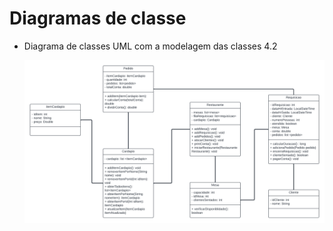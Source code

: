 # Diagramas de classe


* Diagrama de classes UML com a modelagem das classes 4.2


    ![Diagrama UML](https://github.com/DisciplinasProgramacao/lpm-projeto2024-1-advanced-group/blob/diagramaUML/docs/diagramas/UML%20diagrams%204.2.png)
   

